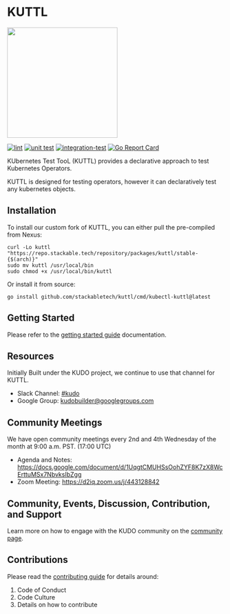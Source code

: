 # KUTTL

<img src="https://kuttl.dev/images/kuttl-horizontal-logo.png" width="256">

[![lint](https://github.com/kudobuilder/kuttl/actions/workflows/lint.yml/badge.svg?branch=main)](https://github.com/kudobuilder/kuttl/actions)
[![unit test](https://github.com/kudobuilder/kuttl/actions/workflows/unittest.yml/badge.svg?branch=main)](https://github.com/kudobuilder/kuttl/actions)
[![integration-test](https://github.com/kudobuilder/kuttl/actions/workflows/integration-test.yml/badge.svg?branch=main)](https://github.com/kudobuilder/kuttl/actions)
[![Go Report Card](https://goreportcard.com/badge/github.com/kudobuilder/kuttl)](https://goreportcard.com/report/github.com/kudobuilder/kuttl)

KUbernetes Test TooL (KUTTL) provides a declarative approach to test Kubernetes Operators.

KUTTL is designed for testing operators, however it can declaratively test any kubernetes objects.

## Installation

To install our custom fork of KUTTL, you can either pull the pre-compiled from Nexus:
```
curl -Lo kuttl "https://repo.stackable.tech/repository/packages/kuttl/stable-{$(arch)}"
sudo mv kuttl /usr/local/bin
sudo chmod +x /usr/local/bin/kuttl
```

Or install it from source:
```
go install github.com/stackabletech/kuttl/cmd/kubectl-kuttl@latest
```

## Getting Started

Please refer to the [getting started guide](docs/README.md) documentation.

## Resources

Initially Built under the KUDO project, we continue to use that channel for KUTTL.

* Slack Channel: [#kudo](https://kubernetes.slack.com/archives/CG3HTFCMV)
* Google Group: [kudobuilder@googlegroups.com](https://groups.google.com/forum/#!forum/kudobuilder)

## Community Meetings

We have open community meetings every 2nd and 4th Wednesday of the month at 9:00 a.m. PST. (17:00 UTC)

* Agenda and Notes: https://docs.google.com/document/d/1UqgtCMUHSsOohZYF8K7zX8WcErttuMSx7NbvksIbZgg
* Zoom Meeting: https://d2iq.zoom.us/j/443128842


## Community, Events, Discussion, Contribution, and Support

Learn more on how to engage with the KUDO community on the [community page](https://kudo.dev/community/).

## Contributions

Please read the [contributing guide](CONTRIBUTING.md) for details around:

1. Code of Conduct
1. Code Culture
1. Details on how to contribute